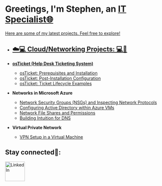 <h1>Greetings, I'm Stephen, an <a href="https://linkedin.com/in/stephen-l">IT Specialist🌐</h1>
 Here are some of my latest projects. Feel free to explore!
 
 - <h2>☁️💻 Cloud/Networking Projects: 💻📶</h2>
 
- <b>osTicket (Help Desk Ticketing System)</b>
  - [osTicket: Prerequisites and Installation](https://github.com/stephenlangtech/osticket-prereqs)
  - [osTicket: Post-Installation Configuration](https://github.com/stephenlangtech/post-install-config)
  - [osTicket: Ticket Lifecycle Examples](https://github.com/stephenlangtech/ticket-lifecycle)
    
- <b>Networks in Microsoft Azure</b>
  - [Network Security Groups (NSGs) and Inspecting Network Protocols](https://github.com/stephenlangtech/azure-network-protocols)
  - [Configuring Active Directory within Azure VMs](https://github.com/stephenlangtech/configure-ad)
  - [Network File Shares and Permissions](https://github.com/stephenlangtech/Network-File-Shares-and-Permissions)
  - [Building Intuition for DNS](https://github.com/stephenlangtech/Building-Intuition-for-DNS)
 
- <b>Virtual Private Network</b>
  - [VPN Setup in a Virtual Machine ](https://github.com/stephenlangtech/Setting-UP-A-VPN)

<h2>Stay connected📱:</h2>

[<img align="left" alt="LinkedIn" width="64px" src="https://static.vecteezy.com/system/resources/previews/018/930/587/original/linkedin-logo-linkedin-icon-transparent-free-png.png" />][linkedin]


[linkedin]: https://www.linkedin.com/in/stephen-langtech-576983247/
